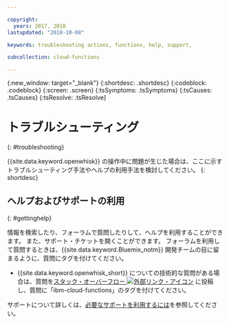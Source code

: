 ```yaml
---

copyright:
  years: 2017, 2018
lastupdated: "2018-10-08"

keywords: troubleshooting actions, functions, help, support, 

subcollection: cloud-functions

---
```


{:new_window: target="_blank"}
{:shortdesc: .shortdesc}
{:codeblock: .codeblock}
{:screen: .screen}
{:tsSymptoms: .tsSymptoms}
{:tsCauses: .tsCauses}
{:tsResolve: .tsResolve}

# トラブルシューティング
{: #troubleshooting}

{{site.data.keyword.openwhisk}} の操作中に問題が生じた場合は、ここに示すトラブルシューティング手法やヘルプの利用手法を検討してください。
{: shortdesc}


## ヘルプおよびサポートの利用
{: #gettinghelp}

情報を検索したり、フォーラムで質問したりして、ヘルプを利用することができます。 また、サポート・チケットを開くことができます。 フォーラムを利用して質問するときは、{{site.data.keyword.Bluemix_notm}} 開発チームの目に留まるように、質問にタグを付けてください。

  * {{site.data.keyword.openwhisk_short}} についての技術的な質問がある場合は、質問を[スタック・オーバーフロー ![外部リンク・アイコン](../icons/launch-glyph.svg "外部リンク・アイコン")](https://stackoverflow.com/search?q=ibm-cloud-functions) に投稿し、質問に「ibm-cloud-functions」のタグを付けてください。

サポートについて詳しくは、[必要なサポートを利用するには](/docs/get-support?topic=get-support-getting-customer-support#getting-customer-support)を参照してください。
